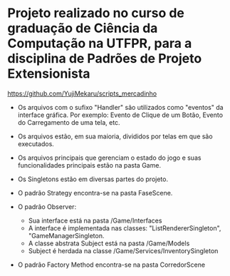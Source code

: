 # Projeto realizado no curso de graduação de Ciência da Computação na UTFPR, para a disciplina de Padrões de Projeto Extensionista

https://github.com/YujiMekaru/scripts_mercadinho

- Os arquivos com o sufixo "Handler" são utilizados como "eventos" da interface gráfica. Por exemplo: Evento de Clique de um Botão, Evento do Carregamento de uma tela, etc.

- Os arquivos estão, em sua maioria, divididos por telas em que são executados.

- Os arquivos principais que gerenciam o estado do jogo e suas funcionalidades principais estão na pasta Game.

- Os Singletons estão em diversas partes do projeto.

- O padrão Strategy encontra-se na pasta FaseScene.

- O padrão Observer:
	- Sua interface está na pasta /Game/Interfaces
	- A interface é implementada nas classes: "ListRendererSingleton", "GameManagerSingleton.
	- A classe abstrata Subject está na pasta /Game/Models
	- Subject é herdada na classe /Game/Services/InventorySingleton

- O padrão Factory Method encontra-se na pasta CorredorScene
